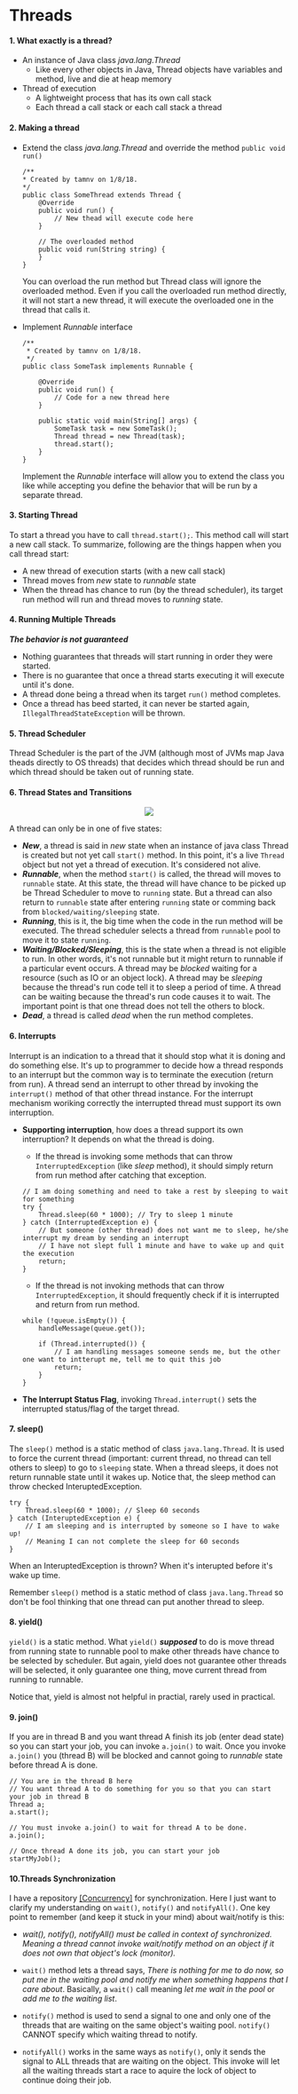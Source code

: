 # Threads


#### 1. What exactly is a thread?

* An instance of Java class *java.lang.Thread* 
    * Like every other objects in Java, Thread objects have variables and method, live and die at heap memory
* Thread of execution
    * A lightweight process that has its own call stack
    * Each thread a call stack or each call stack a thread
    
#### 2. Making a thread
* Extend the class *java.lang.Thread* and override the method ```public void run()```
    ```
    /**
    * Created by tamnv on 1/8/18.
    */
    public class SomeThread extends Thread {
        @Override
        public void run() {
            // New thead will execute code here
        }
        
        // The overloaded method
        public void run(String string) {
        }
    }
    ```
    You can overload the run method but Thread class will ignore the overloaded method. Even if you call the overloaded run method directly, it will not start a new thread, it will execute the overloaded one in the thread that calls it.
    

* Implement *Runnable* interface
    ```
    /**
     * Created by tamnv on 1/8/18.
     */
    public class SomeTask implements Runnable {

        @Override
        public void run() {
            // Code for a new thread here
        }

        public static void main(String[] args) {
            SomeTask task = new SomeTask();
            Thread thread = new Thread(task);
            thread.start();
        }
    }
    ```
    Implement the *Runnable* interface will allow you to extend the class you like while accepting you define the behavior that will be run by a separate thread.
    

#### 3. Starting Thread
To start a thread you have to call ```thread.start();```. This method call will start a new call stack. To summarize, following are the things happen when you call thread start:
* A new thread of execution starts (with a new call stack)
* Thread moves from *new* state to *runnable* state
* When the thread has chance to run (by the thread scheduler), its target run method will run and thread moves to *running* state.

#### 4. Running Multiple Threads
***The behavior is not guaranteed***<br/>
* Nothing guarantees that threads will start running in order they were started.
* There is no guarantee that once a thread starts executing it will execute until it's done.
* A thread done being a thread when its target ```run()``` method completes.
* Once a thread has beed started, it can never be started again, ```IllegalThreadStateException``` will be thrown.


#### 5. Thread Scheduler
Thread Scheduler is the part of the JVM (although most of JVMs map Java theads directly to OS threads) that decides which thread should be run and which thread should be taken out of running state. 


#### 6. Thread States and Transitions
<p align="center"><img src="/images/thread_states.png" /></p>

A thread can only be in one of five states:
* ***New***, a thread is said in *new* state when an instance of java class Thread is created but not yet call ```start()``` method. In this point, it's a live ```Thread``` object but not yet a thread of execution. It's considered not alive.
* ***Runnable***, when the method ```start()``` is called, the thread will moves to ```runnable``` state. At this state, the thread will have chance to be picked up be Thread Scheduler to move to ```running``` state. But a thread can also return to ```runnable``` state after entering ```running``` state or comming back from ```blocked/waiting/sleeping``` state. 
* ***Running***, this is it, the big time when the code in the run method will be executed. The thread scheduler selects a thread from ```runnable``` pool to move it to state ```running```.
* ***Waiting/Blocked/Sleeping***, this is the state when a thread is not eligible to run. In other words, it's not runnable but it might return to runnable if a particular event occurs. A thread may be *blocked* waiting for a resource (such as IO or an object lock). A thread may be *sleeping* because the thread's run code tell it to sleep a period of time. A thread can be waiting because the thread's run code causes it to wait. The important point is that one thread does not tell the others to block. 
* ***Dead***, a thread is called *dead* when the run method completes. 

#### 6. Interrupts
Interrupt is an indication to a thread that it should stop what it is doning and do something else. It's up to programmer to decide how a thread responds to an interrupt but the common way is to terminate the execution (return from run). A thread send an interrupt to other thread by invoking the ```interrupt()``` method of that other thread instance. For the interrupt mechanism woriking correctly the interrupted thread must support its own interruption. 

* **Supporting interruption**, how does a thread support its own interruption? It depends on what the thread is doing.
    * If the thread is invoking some methods that can throw ```InterruptedException``` (like *sleep* method), it should simply return from run method after catching that exception.
    ```
    // I am doing something and need to take a rest by sleeping to wait for something
    try {
        Thread.sleep(60 * 1000); // Try to sleep 1 minute
    } catch (InterruptedException e) {
        // But someone (other thread) does not want me to sleep, he/she interrupt my dream by sending an interrupt
        // I have not slept full 1 minute and have to wake up and quit the execution
        return;
    }
    ```
    * If the thread is not invoking methods that can throw ```InterruptedException```, it should frequently check if it is interrupted and return from run method.
    ```
    while (!queue.isEmpty()) {
        handleMessage(queue.get());
        
        if (Thread.interrupted()) {
            // I am handling messages someone sends me, but the other one want to intterupt me, tell me to quit this job
            return;
        }
    }
    ```

* **The Interrupt Status Flag**, invoking ```Thread.interrupt()``` sets the interrupted status/flag of the target thread.



#### 7. sleep()
The ```sleep()``` method is a static method of class ```java.lang.Thread```. It is used to force the current thread (important: current thread, no thread can tell others to sleep) to go to ```sleeping``` state. When a thread sleeps, it does not return runnable state until it wakes up. Notice that, the sleep method can throw checked InteruptedException.
```
try {
    Thread.sleep(60 * 1000); // Sleep 60 seconds
} catch (InteruptedException e) {
    // I am sleeping and is interrupted by someone so I have to wake up!
    // Meaning I can not complete the sleep for 60 seconds
} 
```
When an InteruptedException is thrown? When it's interupted before it's wake up time.

Remember ```sleep()``` method is a static method of class ```java.lang.Thread``` so don't be fool thinking that one thread can put another thread to sleep.


#### 8. yield()
```yield()``` is a static method. What ```yield()``` ***supposed*** to do is move thread from running state to runnable pool to make other threads have chance to be selected by scheduler. But again, yield does not guarantee other threads will be selected, it only guarantee one thing, move current thread from running to runnable.

Notice that, yield is almost not helpful in practial, rarely used in practical.


#### 9. join()
If you are in thread B and you want thread A finish its job (enter dead state) so you can start your job, you can invoke ```a.join()``` to wait. Once you invoke ```a.join()``` you (thread B) will be blocked and cannot going to *runnable* state before thread A is done.
```
// You are in the thread B here
// You want thread A to do something for you so that you can start your job in thread B
Thread a;
a.start();

// You must invoke a.join() to wait for thread A to be done.
a.join();

// Once thread A done its job, you can start your job
startMyJob();
```

#### 10.Threads Synchronization 
I have a repository [[Concurrency]](https://github.com/VanTamNguyen/Concurrency) for synchronization. Here I just want to clarify my understanding on ```wait()```, ```notify()``` and ```notifyAll()```. One key point to remember (and keep it stuck in your mind) about wait/notify is this:

* *wait(), notify(), notifyAll() must be called in context of synchronized. Meaning a thread cannot invoke wait/notify method on an object if it does not own that object's lock (monitor).*

* ```wait()``` method lets a thread says, *There is nothing for me to do now, so put me in the waiting pool and notify me when something happens that I care about*. Basically, a ```wait()``` call meaning *let me wait in the pool* or *add me to the waiting list*.
* ```notify()``` method is used to send a signal to one and only one of the threads that are waiting on the same object's waiting pool. ```notify()``` CANNOT specify which waiting thread to notify.
* ```notifyAll()``` works in the same ways as ```notify()```, only it sends the signal to ALL threads that are waiting on the object. This invoke will let all the waiting threads start a race to aquire the lock of object to continue doing their job.
